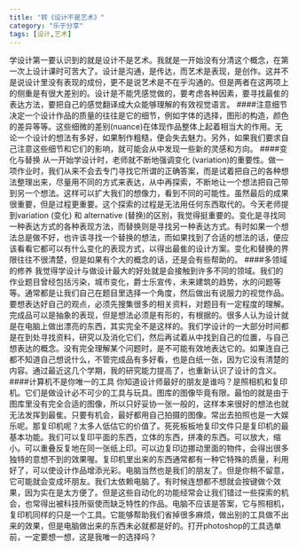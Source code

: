 ```yaml
---
title: "转《设计不是艺术》"
category: "乐于分享"
tags: [设计,艺术]
---
```

学设计第一要认识到的就是设计不是艺术。我就是一开始没有分清这个概念，在第一次上设计课时可苦大了。设计是沟通，是传达，而艺术是表现，是创作。这并不是说设计里没有表现的成份，更不是说艺术是不在乎沟通的。但是两者在这两项上的侧重是有很大差别的。设计是不能凭感觉做的，要考虑各种因素，要寻找最隹的表达方法，要把自己的感觉翻译成大众能够理解的有效视觉语言。
####注意细节
决定一个设计作品的质量的往往是它的细节，例如字体的选择，图形的构造，颜色的差异等等。这些细微的差别(nuance)在体现作品整体上起着相当大的作用。无论一个设计的想法有多好，如果制作粗糙，便会失去魅力。另外，如果我们要求自己注意这些细节和它们的影响，就可能会从中发现一些新的灵感和方向。
####变化与替换
从一开始学设计时，老师就不断地强调变化 (variation)的重要性。做一项作业时，我们从来不会去专门寻找它所谓的正确答案，而是试着把自己的各种想法整理出来，尽量用不同的方式来表达，从中再探索，不断地让一个想法把自己带到另一个想法。这样可以扩大我们的想像力，看到不同的可能性。虽然最后的成果很重要，但是过程更重要。这个探索的过程是无法用任何东西取代的。今天老师提到variation (变化) 和 alternative (替换)的区别，我觉得挺重要的。变化是寻找同一种表达方式的各种表现方法，而替换则是寻找另一种表达方式。有时如果一个想法总是做不好，也许该寻找一个替换的想法，而如果找到了合适的想法的话，便应该看看它都可以有什么变化的表现方式，以得出最隹的设计方案。变化和替换的界限往往不很清楚，但是如果有个大的概念的话，还是会有些帮助的。
####多领域的修养
我觉得学设计与做设计最大的好处就是会接触到许多不同的领域。我们的作业题目曾经包括污染，城市变化，爵士乐宣传，未来建筑的趋势，水的问题等等。通常都是让我们自己在题目里选择一个角度，然后做出有说服力的视觉作品。要想表达好自己的观点，必须先搜集很多的相关资料，对题目有一定程度的理解。完成品可以是抽象的表现，但是想法必须是有形的，有根据的。很多人认为设计就是在电脑上做出漂亮的东西，其实完全不是这样的。我们学设计的一大部分时间都是在到处寻找资料，研究以及消化它们，然后再试着从中找到自己的位置，与自己想表达的概念。没有完全理解某个问题时，是不可能有效地表达它的。如果连自己都不知道自己想说什么，不管完成品有多好看，也是白纸一张，因为它没有清楚的内容。通过最近这几个学期，我的研究能力提高了，也重新认识了设计的含义。
####计算机不是你唯一的工具
你知道设计师最好的朋友是谁吗？是照相机和复印机。它们是做设计必不可少的工具与玩具。图库的图像毕竟有限。最怕的就是由于图库里没有完全合适的图像，所以只好妥协一张一般的，这样本来很好的想法也就无法发挥到最隹。只要有机会，最好都用自己拍摄的图像。常出去拍照也是一大娱乐呢。那复印机呢？太多人低估它的价值了。死死板板地复印文件只是复印机的最基本功能。我们可以复印平面的东西，立体的东西，拼凑的东西。可以放大，缩小。可以重叠反复地在同一张纸上印。可以边复印边挪动里面的物件，会得出很多独特的意想不到的效果喔。复印机里出来的东西通常都有一种它特殊的质量，利用好了，可以使设计作品增添光彩。电脑当然也是我们的朋友了。但是你稍不留意，它可能就会变成坏朋友。我们太依赖电脑了。有时候连想都不想就会按键做个效果，因为实在是太方便了。但是这些自动化的功能经常会让我们错过一些探索的机会，也常得出被科技所驱使而缺乏特性的作品。电脑不应该是答案，它与照相机，复印机同样的只是一个工具。它能够帮助我们省掉很多麻烦，做出别的工具做不出来的效果，但是电脑做出来的东西未必就都是好的。打开photoshop的工具选单前，一定要想一想，这是我唯一的选择吗？
